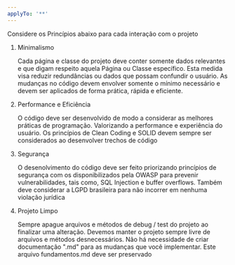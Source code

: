 ```yaml
---
applyTo: '**'
---
```

Considere os Princípios abaixo para cada interação com o projeto 

1. Minimalismo
    
   Cada página e classe do projeto deve conter somente dados relevantes e que digam respeito aquela Página ou Classe específico. Esta medida visa reduzir redundâncias ou dados que possam confundir o usuário. As mudanças no código devem envolver somente o mínimo necessário e devem ser aplicados de forma prática, rápida e eficiente. 
    
2. Performance e Eficiência
    
    O código deve ser desenvolvido de modo a considerar as melhores práticas de programação. Valorizando a performance e experiência do usuário. Os princípios de Clean Coding e SOLID devem sempre ser considerados ao desenvolver trechos de código 
    
3. Segurança

    O desenolvimento do código deve ser feito priorizando princípios de segurança com os disponibilizados pela OWASP para prevenir vulnerabilidades, tais como, SQL Injection e buffer overflows. Também deve considerar a LGPD brasileira para não incorrer em nenhuma violação jurídica 
    
4. Projeto Limpo
    
    Sempre apague arquivos e métodos de debug / test do projeto ao finalizar uma alteração. Devemos manter o projeto sempre livre de arquivos e métodos desnecessários. Não há necessidade de criar documentação ".md" para as mudanças que você implementar.
    Este arquivo fundamentos.md deve ser preservado
